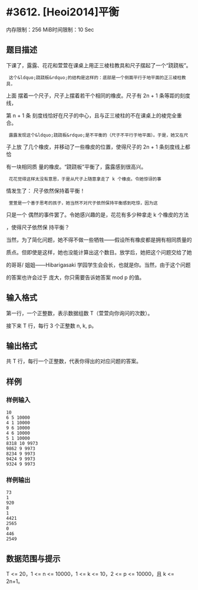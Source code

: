 # #3612. [Heoi2014]平衡

内存限制：256 MiB时间限制：10 Sec

## 题目描述

下课了，露露、花花和萱萱在课桌上用正三棱柱教具和尺子摆起了一个&ldquo;跷跷板&rdquo;。

     这个&ldquo;跷跷板&rdquo;的结构是这样的：底部是一个侧面平行于地平面的正三棱柱教具，

上面 摆着一个尺子，尺子上摆着若干个相同的橡皮。尺子有 2n + 1 条等距的刻度线，

第 n + 1 条 刻度线恰好在尺子的中心，且与正三棱柱的不在课桌上的棱完全重合。

     露露发现这个&ldquo;跷跷板&rdquo;是不平衡的（尺子不平行于地平面）。于是，她又在尺

子上放 了几个橡皮，并移动了一些橡皮的位置，使得尺子的 2n + 1 条刻度线上都恰

有一块相同质 量的橡皮。&ldquo;跷跷板&rdquo;平衡了，露露感到很高兴。

     花花觉得这样太没有意思，于是从尺子上随意拿走了 k 个橡皮。令她惊讶的事

情发生了： 尺子依然保持着平衡！

     萱萱是一个善于思考的孩子，她当然不对尺子依然保持平衡感到吃惊，因为这

只是一个 偶然的事件罢了。令她感兴趣的是，花花有多少种拿走 k 个橡皮的方法

，使得尺子依然保 持平衡？

当然，为了简化问题，她不得不做一些牺牲&mdash;&mdash;假设所有橡皮都是拥有相同质量的

 质点。但即使是这样，她也没能计算出这个数目。放学后，她把这个问题交给了她

的哥哥/ 姐姐&mdash;&mdash;Hibarigasaki 学园学生会会长，也就是你。当然，由于这个问题

的答案也许会过于 庞大，你只需要告诉她答案 mod p 的值。

## 输入格式

第一行，一个正整数，表示数据组数 T（萱萱向你询问的次数）。   

  接下来 T 行，每行 3 个正整数 n, k, p。 

## 输出格式

共 T 行，每行一个正整数，代表你得出的对应问题的答案。 

## 样例

### 样例输入

    
    10 
    6 5 10000 
    4 1 10000 
    9 6 10000 
    4 6 10000 
    5 1 10000 
    8318 10 9973 
    9862 9 9973 
    8234 9 9973 
    9424 9 9973 
    9324 9 9973  
    

### 样例输出

    
    73
    1
    920
    8
    1
    4421
    2565
    0
    446
    2549
    

## 数据范围与提示

 T <= 20，1 <= n <= 10000，1 <= k <= 10，2 <= p <= 10000，且 k <= 2n+1。 
